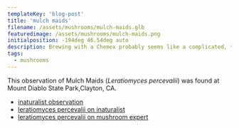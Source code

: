 ```yaml
---
templateKey: 'blog-post'
title: 'mulch maids'
filename: /assets/mushrooms/mulch-maids.glb
featuredimage: /assets/mushrooms/mulch-maids.png
initialposition: -194deg 46.54deg auto
description: Brewing with a Chemex probably seems like a complicated, time-consuming ordeal, but once you get used to the process, it becomes a soothing ritual that's worth the effort every time.
tags:
  - mushrooms
---
```

This observation of Mulch Maids (*Leratiomyces percevalii*) was found at Mount Diablo State Park,Clayton, CA.

- [inaturalist observation](https://www.inaturalist.org/observations/104118377)
- [leratiomyces percevalii on inaturalist](https://www.inaturalist.org/taxa/129323-Leratiomyces-percevalii)
- [leratiomyces percevalii on mushroom expert](https://www.mushroomexpert.com/leratiomyces_percevalii.html)
